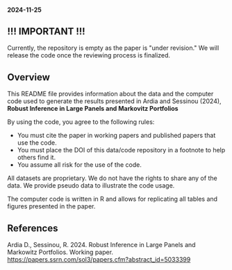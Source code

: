 #### 2024-11-25

## !!! IMPORTANT !!!

Currently, the repository is empty as the paper is "under revision." We will release the code 
once the reviewing process is finalized. 

## Overview

This README file provides information about the data and the computer code used to generate 
the results presented in Ardia and Sessinou (2024), **Robust Inference in Large Panels and Markovitz Portfolios**

By using the code, you agree to the following rules:

- You must cite the paper in working papers and published papers that use the code.
- You must place the DOI of this data/code repository in a footnote to help others find it.
- You assume all risk for the use of the code.

All datasets are proprietary. We do not have the rights to share any of the data. We provide pseudo data to illustrate the code usage. 

The computer code is written in R and allows for replicating all tables and figures presented in the paper.

## References

Ardia D., Sessinou, R. 2024. Robust Inference in Large Panels and Markowitz Portfolios. 
Working paper. https://papers.ssrn.com/sol3/papers.cfm?abstract_id=5033399
